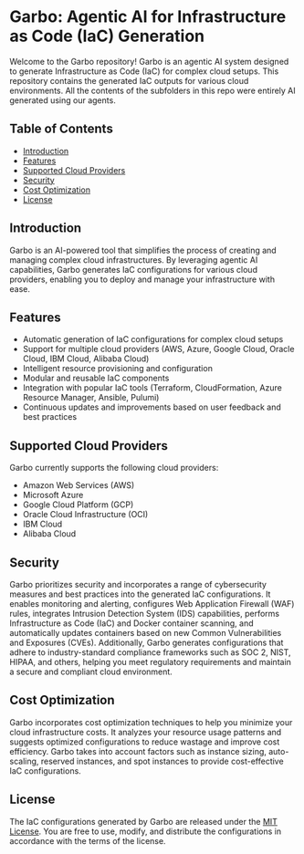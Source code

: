 # Garbo: Agentic AI for Infrastructure as Code (IaC) Generation

Welcome to the Garbo repository! Garbo is an agentic AI system designed to generate Infrastructure as Code (IaC) for complex cloud setups. This repository contains the generated IaC outputs for various cloud environments. All the contents of the subfolders in this repo were entirely AI generated using our agents.

## Table of Contents

- [Introduction](#introduction)
- [Features](#features)
- [Supported Cloud Providers](#supported-cloud-providers)
- [Security](#security)
- [Cost Optimization](#cost-optimization)
- [License](#license)

## Introduction

Garbo is an AI-powered tool that simplifies the process of creating and managing complex cloud infrastructures. By leveraging agentic AI capabilities, Garbo generates IaC configurations for various cloud providers, enabling you to deploy and manage your infrastructure with ease.

## Features

- Automatic generation of IaC configurations for complex cloud setups
- Support for multiple cloud providers (AWS, Azure, Google Cloud, Oracle Cloud, IBM Cloud, Alibaba Cloud)
- Intelligent resource provisioning and configuration
- Modular and reusable IaC components
- Integration with popular IaC tools (Terraform, CloudFormation, Azure Resource Manager, Ansible, Pulumi)
- Continuous updates and improvements based on user feedback and best practices

## Supported Cloud Providers

Garbo currently supports the following cloud providers:

- Amazon Web Services (AWS)
- Microsoft Azure
- Google Cloud Platform (GCP)
- Oracle Cloud Infrastructure (OCI)
- IBM Cloud
- Alibaba Cloud

## Security
Garbo prioritizes security and incorporates a range of cybersecurity measures and best practices into the generated IaC configurations. It enables monitoring and alerting, configures Web Application Firewall (WAF) rules, integrates Intrusion Detection System (IDS) capabilities, performs Infrastructure as Code (IaC) and Docker container scanning, and automatically updates containers based on new Common Vulnerabilities and Exposures (CVEs). Additionally, Garbo generates configurations that adhere to industry-standard compliance frameworks such as SOC 2, NIST, HIPAA, and others, helping you meet regulatory requirements and maintain a secure and compliant cloud environment.

## Cost Optimization

Garbo incorporates cost optimization techniques to help you minimize your cloud infrastructure costs. It analyzes your resource usage patterns and suggests optimized configurations to reduce wastage and improve cost efficiency. Garbo takes into account factors such as instance sizing, auto-scaling, reserved instances, and spot instances to provide cost-effective IaC configurations.

## License

The IaC configurations generated by Garbo are released under the [MIT License](LICENSE). You are free to use, modify, and distribute the configurations in accordance with the terms of the license.

